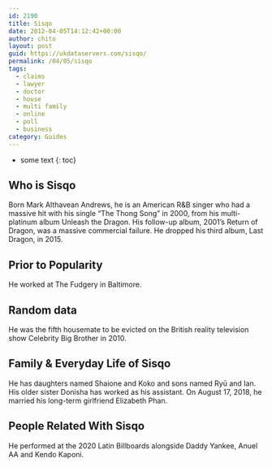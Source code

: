 ```yaml
---
id: 2190
title: Sisqo
date: 2012-04-05T14:12:42+00:00
author: chito
layout: post
guid: https://ukdataservers.com/sisqo/
permalink: /04/05/sisqo
tags:
  - claims
  - lawyer
  - doctor
  - house
  - multi family
  - online
  - poll
  - business
category: Guides
---
```


* some text
{: toc}
          
          
## Who is  Sisqo
                  
                  
                  
Born Mark Althavean Andrews, he is an American R&B singer who had a massive hit with his single &#8220;The Thong Song&#8221; in 2000, from his multi-platinum album Unleash the Dragon. His follow-up album, 2001&#8217;s Return of Dragon, was a massive commercial failure. He dropped his third album, Last Dragon, in 2015. 
                  
                
                
                
## Prior to Popularity 
                  
                  
                  
He worked at The Fudgery in Baltimore.
                  
                
                
                
## Random data 
                  
                  
                  
He was the fifth housemate to be evicted on the British reality television show Celebrity Big Brother in 2010.
                  
                
                
                
## Family & Everyday Life of Sisqo
                  
                  
                  
He has daughters named Shaione and Koko and sons named Ryū and Ian. His older sister Donisha has worked as his assistant. On August 17, 2018, he married his long-term girlfriend Elizabeth Phan.
                  
                
                
                
## People Related With  Sisqo
                  
                  
                  
He performed at the 2020 Latin Billboards alongside Daddy Yankee, Anuel AA and Kendo Kaponi. 
                  
                
              
            
          
          
          
    
    
  
